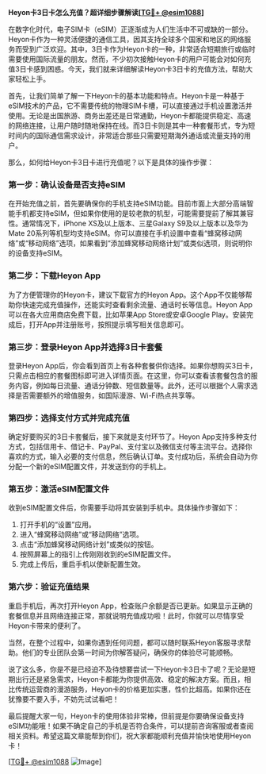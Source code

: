 **Heyon卡3日卡怎么充值？超详细步骤解读[[TG💪+ @esim1088](https://t.me/s/esim1088)]**

在数字化时代，电子SIM卡（eSIM）正逐渐成为人们生活中不可或缺的一部分。Heyon卡作为一种灵活便捷的通信工具，因其支持全球多个国家和地区的网络服务而受到广泛欢迎。其中，3日卡作为Heyon卡的一种，非常适合短期旅行或临时需要使用国际流量的朋友。然而，不少初次接触Heyon卡的用户可能会对如何充值3日卡感到困惑。今天，我们就来详细解读Heyon卡3日卡的充值方法，帮助大家轻松上手。

首先，让我们简单了解一下Heyon卡的基本功能和特点。Heyon卡是一种基于eSIM技术的产品，它不需要传统的物理SIM卡槽，可以直接通过手机设置激活并使用。无论是出国旅游、商务出差还是日常通勤，Heyon卡都能提供稳定、高速的网络连接，让用户随时随地保持在线。而3日卡则是其中一种套餐形式，专为短时间内的国际通信需求设计，非常适合那些只需要短期海外通话或流量支持的用户。

那么，如何给Heyon卡3日卡进行充值呢？以下是具体的操作步骤：

### **第一步：确认设备是否支持eSIM**
在开始充值之前，首先要确保你的手机支持eSIM功能。目前市面上大部分高端智能手机都支持eSIM，但如果你使用的是较老款的机型，可能需要提前了解其兼容性。通常情况下，iPhone XS及以上版本、三星Galaxy S9及以上版本以及华为Mate 20系列等机型均支持eSIM。你可以直接在手机设置中查看“蜂窝移动网络”或“移动网络”选项，如果看到“添加蜂窝移动网络计划”或类似选项，则说明你的设备支持eSIM。

### **第二步：下载Heyon App**
为了方便管理你的Heyon卡，建议下载官方的Heyon App。这个App不仅能够帮助你快速完成充值操作，还能实时查看剩余流量、通话时长等信息。Heyon App可以在各大应用商店免费下载，比如苹果App Store或安卓Google Play。安装完成后，打开App并注册账号，按照提示填写相关信息即可。

### **第三步：登录Heyon App并选择3日卡套餐**
登录Heyon App后，你会看到首页上有各种套餐供你选择。如果你想购买3日卡，只需点击相应的套餐图标即可进入详情页面。在这里，你可以查看该套餐包含的服务内容，例如每日流量、通话分钟数、短信数量等。此外，还可以根据个人需求选择是否需要额外的增值服务，如国际漫游、Wi-Fi热点共享等。

### **第四步：选择支付方式并完成充值**
确定好要购买的3日卡套餐后，接下来就是支付环节了。Heyon App支持多种支付方式，包括信用卡、借记卡、PayPal、支付宝以及微信支付等主流平台。选择你喜欢的方式，输入必要的支付信息，然后确认订单。支付成功后，系统会自动为你分配一个新的eSIM配置文件，并发送到你的手机上。

### **第五步：激活eSIM配置文件**
收到eSIM配置文件后，你需要手动将其安装到手机中。具体操作步骤如下：
1. 打开手机的“设置”应用。
2. 进入“蜂窝移动网络”或“移动网络”选项。
3. 点击“添加蜂窝移动网络计划”或类似的按钮。
4. 按照屏幕上的指引上传刚刚收到的eSIM配置文件。
5. 完成上传后，重启手机以使新配置生效。

### **第六步：验证充值结果**
重启手机后，再次打开Heyon App，检查账户余额是否已更新。如果显示正确的套餐信息并且网络连接正常，那就说明充值成功啦！此时，你就可以尽情享受Heyon卡带来的便利了。

当然，在整个过程中，如果你遇到任何问题，都可以随时联系Heyon客服寻求帮助。他们的专业团队会第一时间为你解答疑问，确保你的体验尽可能顺畅。

说了这么多，你是不是已经迫不及待想要尝试一下Heyon卡3日卡了呢？无论是短期出行还是紧急需求，Heyon卡都能为你提供高效、稳定的解决方案。而且，相比传统运营商的漫游服务，Heyon卡的价格更加实惠，性价比超高。如果你还在犹豫要不要入手，不妨先试试看吧！

最后提醒大家一句，Heyon卡的使用体验非常棒，但前提是你要确保设备支持eSIM功能哦！如果不确定自己的手机是否符合条件，可以提前咨询客服或者查阅相关资料。希望这篇文章能帮到你们，祝大家都能顺利充值并愉快地使用Heyon卡！

[[TG💪+ @esim1088](https://t.me/s/esim1088) ![Image](https://i.postimg.cc/4NQfJmqS/Snipaste-2025-05-13-00-14-12.png)]